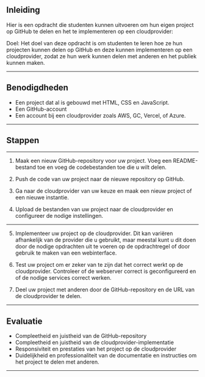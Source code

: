 ## Inleiding

Hier is een opdracht die studenten kunnen uitvoeren om hun eigen project op GitHub te delen en het te implementeren op een cloudprovider:

Doel: Het doel van deze opdracht is om studenten te leren hoe ze hun projecten kunnen delen op GitHub en deze kunnen implementeren op een cloudprovider, zodat ze hun werk kunnen delen met anderen en het publiek kunnen maken.

---

## Benodigdheden

-   Een project dat al is gebouwd met HTML, CSS en JavaScript.
-   Een GitHub-account
-   Een account bij een cloudprovider zoals AWS, GC, Vercel, of Azure.

---

## Stappen

---

1.  Maak een nieuw GitHub-repository voor uw project. Voeg een README-bestand toe en voeg de codebestanden toe die u wilt delen.
    
2.  Push de code van uw project naar de nieuwe repository op GitHub.
    
3.  Ga naar de cloudprovider van uw keuze en maak een nieuw project of een nieuwe instantie.
    
4.  Upload de bestanden van uw project naar de cloudprovider en configureer de nodige instellingen.
    
---

5.  Implementeer uw project op de cloudprovider. Dit kan variëren afhankelijk van de provider die u gebruikt, maar meestal kunt u dit doen door de nodige opdrachten uit te voeren op de opdrachtregel of door gebruik te maken van een webinterface.
    
6.  Test uw project om er zeker van te zijn dat het correct werkt op de cloudprovider. Controleer of de webserver correct is geconfigureerd en of de nodige services correct werken.
    
7.  Deel uw project met anderen door de GitHub-repository en de URL van de cloudprovider te delen.
    

---

## Evaluatie

-   Compleetheid en juistheid van de GitHub-repository
-   Compleetheid en juistheid van de cloudprovider-implementatie
-   Responsiviteit en prestaties van het project op de cloudprovider
-   Duidelijkheid en professionaliteit van de documentatie en instructies om het project te delen met anderen.

---
